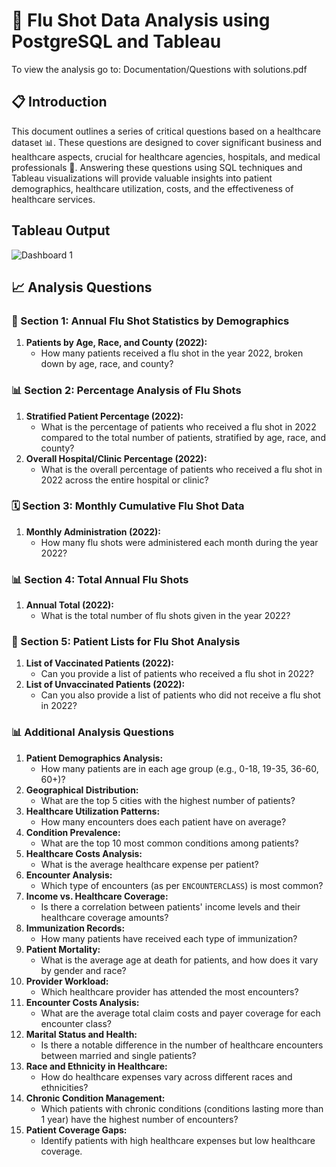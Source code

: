 # 🏥 Flu Shot Data Analysis using PostgreSQL and Tableau
To view the analysis go to: Documentation/Questions with solutions.pdf
## 📋 Introduction

This document outlines a series of critical questions based on a healthcare dataset 📊. These questions are designed to cover significant business and healthcare aspects, crucial for healthcare agencies, hospitals, and medical professionals 💉. Answering these questions using SQL techniques and Tableau visualizations will provide valuable insights into patient demographics, healthcare utilization, costs, and the effectiveness of healthcare services.

## Tableau Output
![Dashboard 1](https://github.com/prayagpadwal/Flu-Shot-Data-Analysis-using-PostgreSQL-and-Tableau/assets/65147413/2b183130-0eec-4881-b5fe-47e49507ee6b)


## 📈 Analysis Questions

### 📆 Section 1: Annual Flu Shot Statistics by Demographics
1. **Patients by Age, Race, and County (2022):** 
   - How many patients received a flu shot in the year 2022, broken down by age, race, and county?

### 📊 Section 2: Percentage Analysis of Flu Shots
1. **Stratified Patient Percentage (2022):**
   - What is the percentage of patients who received a flu shot in 2022 compared to the total number of patients, stratified by age, race, and county?
2. **Overall Hospital/Clinic Percentage (2022):**
   - What is the overall percentage of patients who received a flu shot in 2022 across the entire hospital or clinic?

### 🗓️ Section 3: Monthly Cumulative Flu Shot Data
1. **Monthly Administration (2022):**
   - How many flu shots were administered each month during the year 2022?

### 📊 Section 4: Total Annual Flu Shots
1. **Annual Total (2022):**
   - What is the total number of flu shots given in the year 2022?

### 📝 Section 5: Patient Lists for Flu Shot Analysis
1. **List of Vaccinated Patients (2022):**
   - Can you provide a list of patients who received a flu shot in 2022?
2. **List of Unvaccinated Patients (2022):**
   - Can you also provide a list of patients who did not receive a flu shot in 2022?

### 📊 Additional Analysis Questions

1. **Patient Demographics Analysis:** 
   - How many patients are in each age group (e.g., 0-18, 19-35, 36-60, 60+)?
2. **Geographical Distribution:** 
   - What are the top 5 cities with the highest number of patients?
3. **Healthcare Utilization Patterns:** 
   - How many encounters does each patient have on average?
4. **Condition Prevalence:** 
   - What are the top 10 most common conditions among patients?
5. **Healthcare Costs Analysis:** 
   - What is the average healthcare expense per patient?
6. **Encounter Analysis:** 
   - Which type of encounters (as per `ENCOUNTERCLASS`) is most common?
7. **Income vs. Healthcare Coverage:** 
   - Is there a correlation between patients' income levels and their healthcare coverage amounts?
8. **Immunization Records:** 
   - How many patients have received each type of immunization?
9. **Patient Mortality:** 
   - What is the average age at death for patients, and how does it vary by gender and race?
10. **Provider Workload:** 
    - Which healthcare provider has attended the most encounters?
11. **Encounter Costs Analysis:** 
    - What are the average total claim costs and payer coverage for each encounter class?
12. **Marital Status and Health:** 
    - Is there a notable difference in the number of healthcare encounters between married and single patients?
13. **Race and Ethnicity in Healthcare:** 
    - How do healthcare expenses vary across different races and ethnicities?
14. **Chronic Condition Management:** 
    - Which patients with chronic conditions (conditions lasting more than 1 year) have the highest number of encounters?
15. **Patient Coverage Gaps:** 
    - Identify patients with high healthcare expenses but low healthcare coverage.
